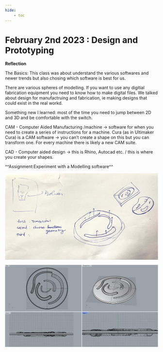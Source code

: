 ```yaml
---
hide:
    - toc
---
```


# February 2nd 2023 : Design and Prototyping


**Reflection**

The Basics: 
This class was about understand the various softwares and newer trends but also chosing which software is best for us. 

There are various spheres of modelling. If you want to use any digitial fabrication equipment you need to know how to make digital files. We talked about design for manufactruing and fabrication, ie making designs that could exist in the real workd. 

Something new I learned: most of the time you need to jump between 2D and 3D and be comfortable with the switch. 

CAM - Computer Aided Manufacturing /machine → software for when you need to create a series of instructions for a machine. Cura  (as in Ultimaker Cura) is a CAM software →  you can’t create a shape on this but you can transform one.
For every machine there is likely a new CAM suite. 

CAD - Computer aided design → this is Rhino, Autocad etc. / this is where you create your shapes.


^^Assignment:Experiment with a Modelling software^^

![](../images//rhinodraw.jpeg)

![](../images//rhinofile.jpeg)


